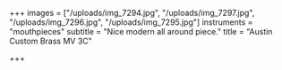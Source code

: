+++
images = ["/uploads/img_7294.jpg", "/uploads/img_7297.jpg", "/uploads/img_7296.jpg", "/uploads/img_7295.jpg"]
instruments = "mouthpieces"
subtitle = "Nice modern all around piece."
title = "Austin Custom Brass MV 3C"

+++
